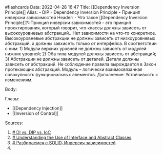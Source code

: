 #flashcards 
Data: 2022-04-28 16:47
Title: [[Dependency Inversion Principle]]
Alias:
	- DIP
	- Dependency Inversion Principle
	- Принцип инверсии зависимостей
Header:
	- Что такое [[Dependency Inversion Principle]]?::Принцип инверсии зависимостей - это принцип проектирования, который говорит, что классы должны зависеть от высокоуровневых абстракций.. Нет зависимости на что-то конкретное. Высокоуровневые абстракции не должны зависеть от низкоуровневых абстракций, а должны завxисеть только от интерфейса. В соответствии с ним: 1) Модули верхних уровней не должны зависеть от модулей нижних уровней; 2) Оба типа модулей должны зависеть от абстракций; 3) Абстракции не должны зависеть от деталей. Детали должны зависеть от абстракций. Не соблюдение правила вырождается в Закон протекающих абстракций. Модуль – логически взаимосвязанная совокупность функциональных элементов. Дополнение: Устойчивость к изменениям.
<!--SR:!2023-03-12,1,130-->

Body:



Главы:
- [[Dependency Injection]]
- [[Inversion of Control]]

Sources:
1) [# DI vs. DIP vs. IoC](http://sergeyteplyakov.blogspot.com/2014/11/di-vs-dip-vs-ioc.html)
2) [# Understanding the Use of Interface and Abstract Classes](https://betterprogramming.pub/understanding-use-of-interface-and-abstract-class-9a82f5f15837)
3) [# Разбираемся с SOLID: Инверсия зависимостей](https://habr.com/ru/post/313796/)
4) 
